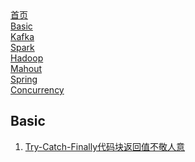 <link href="/css/common.css" rel="stylesheet">

<div class="nav-container">
  <div class="box shadow">
    <a href="/JavaCook/">首页</a>
    <div class="circle"></div>
  </div>
  <div class="box shadow">
    <a href="/JavaCook/doc/basic">Basic</a>
    <div class="circle"></div>
  </div>
  <div class="box shadow">
    <a href="/JavaCook/doc/kafka">Kafka</a>
    <div class="circle"></div>
  </div>
  <div class="box shadow">
    <a href="/JavaCook/doc/spark">Spark</a>
    <div class="circle"></div>
  </div>
  <div class="box shadow">
      <a href="/JavaCook/doc/hadoop">Hadoop</a>
      <div class="circle"></div>
  </div>
  <div class="box shadow">
      <a href="/JavaCook/doc/mahout">Mahout</a>
      <div class="circle"></div>
  </div>
  <div class="box shadow">
        <a href="/JavaCook/doc/spring">Spring</a>
        <div class="circle"></div>
  </div>
  <div class="box shadow">
        <a href="/JavaCook/doc/concurrency">Concurrency</a>
        <div class="circle"></div>
  </div>  
  <div style="text-align:center;clear:both;">
  </div>
</div>

## Basic
1. <a href='./exception/TryCatchBlock'>Try-Catch-Finally代码块返回值不敬人意</a>